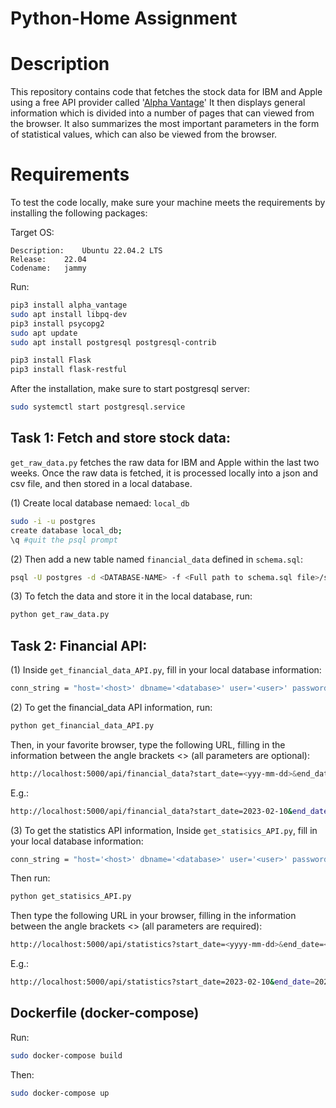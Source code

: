 # Python-Home Assignment

# Description
This repository contains code that fetches the stock data for IBM and Apple using a free API provider called '[Alpha Vantage](https://www.alphavantage.co/documentation/)'
It then displays general information which is divided into a number of pages that can viewed from the browser. It also summarizes the most important parameters in the form of statistical values, which can also be viewed from the browser.

# Requirements
To test the code locally, make sure your machine meets the requirements by installing the following packages:

Target OS:
	
	Description:	Ubuntu 22.04.2 LTS
    Release:	22.04
    Codename:	jammy    
	
Run:
```bash
pip3 install alpha_vantage
sudo apt install libpq-dev
pip3 install psycopg2
sudo apt update
sudo apt install postgresql postgresql-contrib

pip3 install Flask
pip3 install flask-restful
```
After the installation, make sure to start postgresql server:
```bash
sudo systemctl start postgresql.service
```

## Task 1: Fetch and store stock data:
`get_raw_data.py` fetches the raw data for IBM and Apple within the last two weeks. Once the raw data is fetched, it is processed locally into a json and csv file, and then stored in a local database.

(1) Create local database nemaed: `local_db`
```bash
sudo -i -u postgres
create database local_db;
\q #quit the psql prompt
```
(2) Then add a new table named `financial_data` defined in `schema.sql`:
```bash
psql -U postgres -d <DATABASE-NAME> -f <Full path to schema.sql file>/schema.sql
```
(3) To fetch the data and store it in the local database, run:
```bash
python get_raw_data.py
```
## Task 2: Financial API:
(1) Inside `get_financial_data_API.py`, fill in your local database information:
```bash
conn_string = "host='<host>' dbname='<database>' user='<user>' password='<password>'"            
```
(2) To get the financial_data API information, run:
```bash
python get_financial_data_API.py
```
Then, in your favorite browser, type the following URL, filling in the information between the angle brackets <> (all parameters are optional):
```bash
http://localhost:5000/api/financial_data?start_date=<yyy-mm-dd>&end_date=<yyyy-mm-dd>&symbol=<SYMBOL>&limit=<limit>&page=<page>
```

E.g.: 
```bash
http://localhost:5000/api/financial_data?start_date=2023-02-10&end_date=2023-02-20&symbol=IBM&limit=10&page=9
```
(3) To get the statistics API information, 
Inside `get_statisics_API.py`, fill in your local database information:
```bash
conn_string = "host='<host>' dbname='<database>' user='<user>' password='<password>'"            
```
Then run: 
```bash
python get_statisics_API.py
```
Then type the following URL in your browser, filling in the information between the angle brackets <> (all parameters are required):
```bash
http://localhost:5000/api/statistics?start_date=<yyyy-mm-dd>&end_date=<yyyy-mm-dd>&symbol=<symbol>
```

E.g.:
```bash
http://localhost:5000/api/statistics?start_date=2023-02-10&end_date=2023-02-20&symbol=IBM
```
## Dockerfile (docker-compose)
Run:
```bash
sudo docker-compose build
```
Then:
```bash
sudo docker-compose up
```




